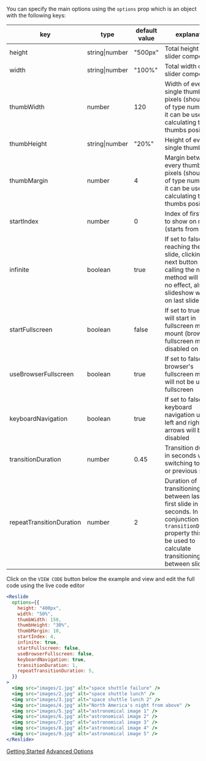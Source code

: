 You can specify the main options using the `options` prop which is an object with the following keys:

| key                      | type           | default value | explanation                                                                                                                                                                            |
| ------------------------ | -------------- | ------------- | -------------------------------------------------------------------------------------------------------------------------------------------------------------------------------------- |
| height                   | string\|number | "500px"       | Total height of the slider component                                                                                                                                                   |
| width                    | string\|number | "100%"        | Total width of the slider component                                                                                                                                                    |
| thumbWidth               | number         | 120           | Width of every single thumbnail in pixels (should be of type number so it can be used in calculating the thumbs position).                                                             |
| thumbHeight              | string\|number | "20%"         | Height of every single thumbnail.                                                                                                                                                      |
| thumbMargin              | number         | 4             | Margin between every thumbnail in pixels (should be of type number so it can be used in calculating the thumbs position).                                                              |
| startIndex               | number         | 0             | Index of first slide to show on mount (starts from zero)                                                                                                                               |
| infinite                 | boolean        | true          | If set to false after reaching the last slide, clicking the next button or calling the next method will have no effect, also slideshow will stop on last slide                         |
| startFullscreen          | boolean        | false         | If set to true slider will start in fullscreen mode on mount (browser fullscreen mode is disabled on mount)                                                                            |
| useBrowserFullscreen     | boolean        | true          | If set to false browser's fullscreen mode will not be used on fullscreen                                                                                                               |
| keyboardNavigation       | boolean        | true          | If set to false keyboard navigation using left and right arrows will be disabled                                                                                                       |
| transitionDuration       | number         | 0.45          | Transition duration in seconds when switching to next or previous slide                                                                                                                |
| repeatTransitionDuration | number         | 2             | Duration of transitioning between last and first slide in seconds. In conjunction with `transitionDuration` property this will be used to calculate transitioning time between slides. |

Click on the `VIEW CODE` button below the example and view and edit the full code using the live code editor

```jsx
<Reslide
  options={{
    height: "400px",
    width: "50%",
    thumbWidth: 150,
    thumbHeight: "30%",
    thumbMargin: 10,
    startIndex: 4,
    infinite: true,
    startFullscreen: false,
    useBrowserFullscreen: false,
    keyboardNavigation: true,
    transitionDuration: 1,
    repeatTransitionDuration: 5,
  }}
>
  <img src="images/1.jpg" alt="space shuttle failure" />
  <img src="images/2.jpg" alt="space shuttle lunch" />
  <img src="images/3.jpg" alt="space shuttle lunch 2" />
  <img src="images/4.jpg" alt="North America's night from above" />
  <img src="images/5.jpg" alt="astronomical image 1" />
  <img src="images/6.jpg" alt="astronomical image 2" />
  <img src="images/7.jpg" alt="astronomical image 3" />
  <img src="images/8.jpg" alt="astronomical image 4" />
  <img src="images/9.jpg" alt="astronomical image 5" />
</Reslide>
```

<a class="previous-section" href="#/Documentation/Getting%20Started">Getting Started</a>
<a class="next-section" href="#/Documentation/Advanced%20Options">Advanced Options</a>
